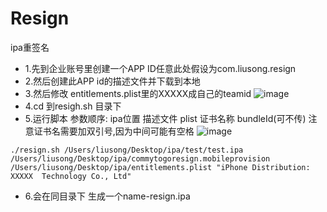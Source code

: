 # Resign
ipa重签名


- 1.先到企业账号里创建一个APP ID任意此处假设为com.liusong.resign
- 2.然后创建此APP id的描述文件并下载到本地
- 3.然后修改 entitlements.plist里的XXXXX成自己的teamid
![image](https://github.com/lsmakethebest/Resign/blob/master/2.png)
- 4.cd 到resigh.sh 目录下
- 5.运行脚本 参数顺序: ipa位置 描述文件  plist   证书名称   bundleId(可不传)   注意证书名需要加双引号,因为中间可能有空格
![image](https://github.com/lsmakethebest/Resign/blob/master/1560169611411.jpg)
```
./resign.sh /Users/liusong/Desktop/ipa/test/test.ipa  /Users/liusong/Desktop/ipa/commytogoresign.mobileprovision /Users/liusong/Desktop/ipa/entitlements.plist "iPhone Distribution: XXXXX  Technology Co., Ltd"
```
-  6.会在同目录下 生成一个name-resign.ipa
